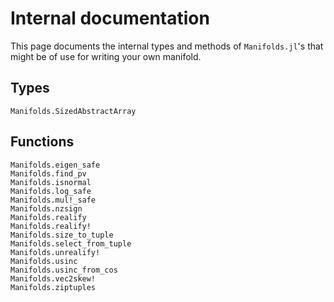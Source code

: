 # Internal documentation

This page documents the internal types and methods of `Manifolds.jl`'s that might be of use for writing your own manifold.

## Types

```@docs
Manifolds.SizedAbstractArray
```

## Functions

```@docs
Manifolds.eigen_safe
Manifolds.find_pv
Manifolds.isnormal
Manifolds.log_safe
Manifolds.mul!_safe
Manifolds.nzsign
Manifolds.realify
Manifolds.realify!
Manifolds.size_to_tuple
Manifolds.select_from_tuple
Manifolds.unrealify!
Manifolds.usinc
Manifolds.usinc_from_cos
Manifolds.vec2skew!
Manifolds.ziptuples
```
